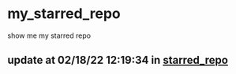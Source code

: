 # my_starred_repo
show me my starred repo

update at 02/18/22 12:19:34 in [starred_repo](./index.html)
---

